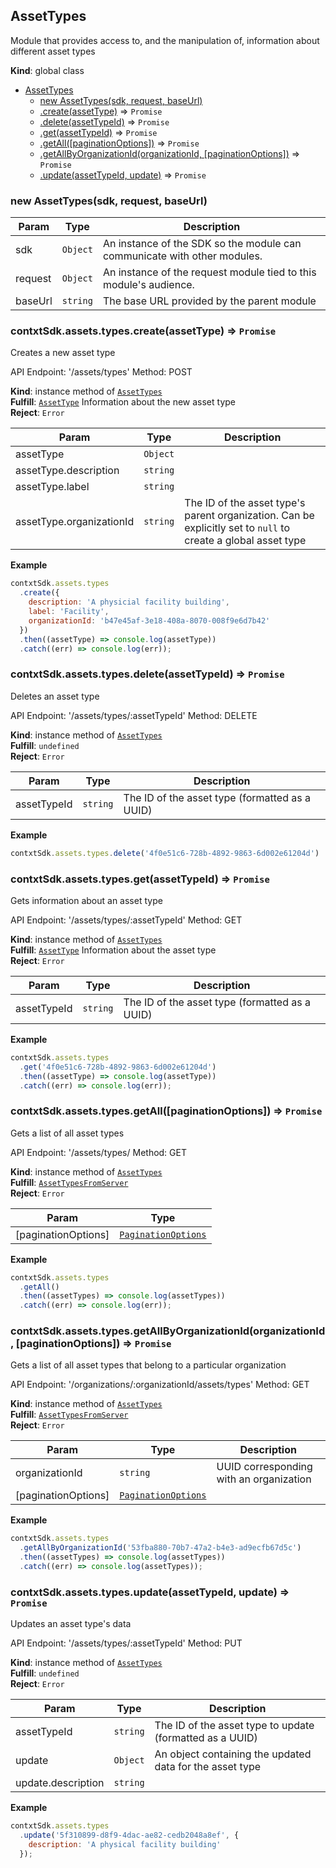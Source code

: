 <a name="AssetTypes"></a>

## AssetTypes
Module that provides access to, and the manipulation of, information about different asset types

**Kind**: global class  

* [AssetTypes](#AssetTypes)
    * [new AssetTypes(sdk, request, baseUrl)](#new_AssetTypes_new)
    * [.create(assetType)](#AssetTypes+create) ⇒ <code>Promise</code>
    * [.delete(assetTypeId)](#AssetTypes+delete) ⇒ <code>Promise</code>
    * [.get(assetTypeId)](#AssetTypes+get) ⇒ <code>Promise</code>
    * [.getAll([paginationOptions])](#AssetTypes+getAll) ⇒ <code>Promise</code>
    * [.getAllByOrganizationId(organizationId, [paginationOptions])](#AssetTypes+getAllByOrganizationId) ⇒ <code>Promise</code>
    * [.update(assetTypeId, update)](#AssetTypes+update) ⇒ <code>Promise</code>

<a name="new_AssetTypes_new"></a>

### new AssetTypes(sdk, request, baseUrl)

| Param | Type | Description |
| --- | --- | --- |
| sdk | <code>Object</code> | An instance of the SDK so the module can communicate with other modules. |
| request | <code>Object</code> | An instance of the request module tied to this module's audience. |
| baseUrl | <code>string</code> | The base URL provided by the parent module |

<a name="AssetTypes+create"></a>

### contxtSdk.assets.types.create(assetType) ⇒ <code>Promise</code>
Creates a new asset type

API Endpoint: '/assets/types'
Method: POST

**Kind**: instance method of [<code>AssetTypes</code>](#AssetTypes)  
**Fulfill**: [<code>AssetType</code>](./Typedefs.md#AssetType) Information about the new asset type  
**Reject**: <code>Error</code>  

| Param | Type | Description |
| --- | --- | --- |
| assetType | <code>Object</code> |  |
| assetType.description | <code>string</code> |  |
| assetType.label | <code>string</code> |  |
| assetType.organizationId | <code>string</code> | The ID of the asset type's parent organization. Can be   explicitly set to `null` to create a global asset type |

**Example**  
```js
contxtSdk.assets.types
  .create({
    description: 'A physicial facility building',
    label: 'Facility',
    organizationId: 'b47e45af-3e18-408a-8070-008f9e6d7b42'
  })
  .then((assetType) => console.log(assetType))
  .catch((err) => console.log(err));
```
<a name="AssetTypes+delete"></a>

### contxtSdk.assets.types.delete(assetTypeId) ⇒ <code>Promise</code>
Deletes an asset type

API Endpoint: '/assets/types/:assetTypeId'
Method: DELETE

**Kind**: instance method of [<code>AssetTypes</code>](#AssetTypes)  
**Fulfill**: <code>undefined</code>  
**Reject**: <code>Error</code>  

| Param | Type | Description |
| --- | --- | --- |
| assetTypeId | <code>string</code> | The ID of the asset type (formatted as a UUID) |

**Example**  
```js
contxtSdk.assets.types.delete('4f0e51c6-728b-4892-9863-6d002e61204d')
```
<a name="AssetTypes+get"></a>

### contxtSdk.assets.types.get(assetTypeId) ⇒ <code>Promise</code>
Gets information about an asset type

API Endpoint: '/assets/types/:assetTypeId'
Method: GET

**Kind**: instance method of [<code>AssetTypes</code>](#AssetTypes)  
**Fulfill**: [<code>AssetType</code>](./Typedefs.md#AssetType) Information about the asset type  
**Reject**: <code>Error</code>  

| Param | Type | Description |
| --- | --- | --- |
| assetTypeId | <code>string</code> | The ID of the asset type (formatted as a UUID) |

**Example**  
```js
contxtSdk.assets.types
  .get('4f0e51c6-728b-4892-9863-6d002e61204d')
  .then((assetType) => console.log(assetType))
  .catch((err) => console.log(err));
```
<a name="AssetTypes+getAll"></a>

### contxtSdk.assets.types.getAll([paginationOptions]) ⇒ <code>Promise</code>
Gets a list of all asset types

API Endpoint: '/assets/types/
Method: GET

**Kind**: instance method of [<code>AssetTypes</code>](#AssetTypes)  
**Fulfill**: [<code>AssetTypesFromServer</code>](./Typedefs.md#AssetTypesFromServer)  
**Reject**: <code>Error</code>  

| Param | Type |
| --- | --- |
| [paginationOptions] | [<code>PaginationOptions</code>](./Typedefs.md#PaginationOptions) | 

**Example**  
```js
contxtSdk.assets.types
  .getAll()
  .then((assetTypes) => console.log(assetTypes))
  .catch((err) => console.log(err));
```
<a name="AssetTypes+getAllByOrganizationId"></a>

### contxtSdk.assets.types.getAllByOrganizationId(organizationId, [paginationOptions]) ⇒ <code>Promise</code>
Gets a list of all asset types that belong to a particular organization

API Endpoint: '/organizations/:organizationId/assets/types'
Method: GET

**Kind**: instance method of [<code>AssetTypes</code>](#AssetTypes)  
**Fulfill**: [<code>AssetTypesFromServer</code>](./Typedefs.md#AssetTypesFromServer)  
**Reject**: <code>Error</code>  

| Param | Type | Description |
| --- | --- | --- |
| organizationId | <code>string</code> | UUID corresponding with an organization |
| [paginationOptions] | [<code>PaginationOptions</code>](./Typedefs.md#PaginationOptions) |  |

**Example**  
```js
contxtSdk.assets.types
  .getAllByOrganizationId('53fba880-70b7-47a2-b4e3-ad9ecfb67d5c')
  .then((assetTypes) => console.log(assetTypes))
  .catch((err) => console.log(assetTypes));
```
<a name="AssetTypes+update"></a>

### contxtSdk.assets.types.update(assetTypeId, update) ⇒ <code>Promise</code>
Updates an asset type's data

API Endpoint: '/assets/types/:assetTypeId'
Method: PUT

**Kind**: instance method of [<code>AssetTypes</code>](#AssetTypes)  
**Fulfill**: <code>undefined</code>  
**Reject**: <code>Error</code>  

| Param | Type | Description |
| --- | --- | --- |
| assetTypeId | <code>string</code> | The ID of the asset type to update (formatted as a UUID) |
| update | <code>Object</code> | An object containing the updated data for the asset type |
| update.description | <code>string</code> |  |

**Example**  
```js
contxtSdk.assets.types
  .update('5f310899-d8f9-4dac-ae82-cedb2048a8ef', {
    description: 'A physical facility building'
  });
```
